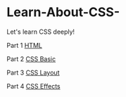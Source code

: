 # Learn-About-CSS-
Let's learn CSS deeply!

Part 1 [HTML](https://github.com/ScarlettKK/Learn-About-CSS-/tree/master/HTML)

Part 2 [CSS Basic](https://github.com/ScarlettKK/Learn-About-CSS-/tree/master/CSS%20Basic)

Part 3 [CSS Layout](https://github.com/ScarlettKK/Learn-About-CSS-/tree/master/CSS%20layout)

Part 4 [CSS Effects](https://github.com/ScarlettKK/Learn-About-CSS-/tree/master/CSS%20Effects)
